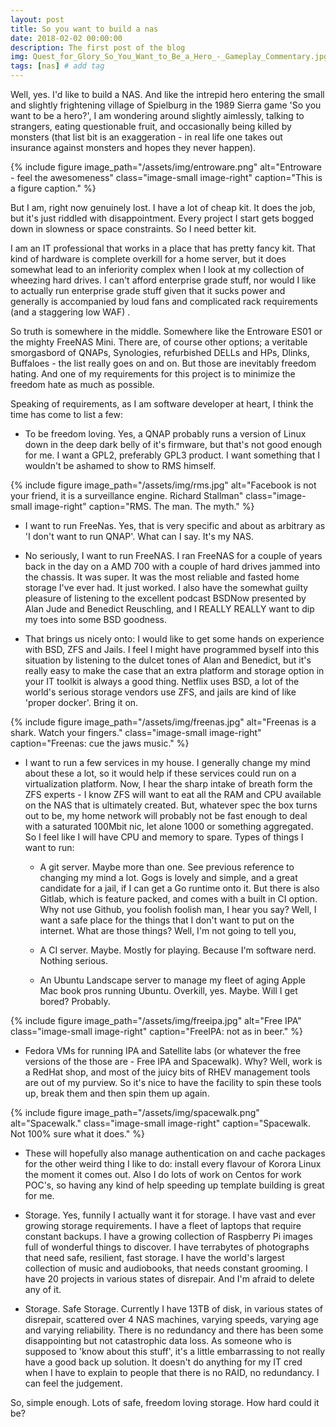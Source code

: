 ```yaml
---
layout: post
title: So you want to build a nas
date: 2018-02-02 00:00:00
description: The first post of the blog
img: Quest_for_Glory_So_You_Want_to_Be_a_Hero_-_Gameplay_Commentary.jpg # Add image post (optional)
tags: [nas] # add tag
---
```


Well, yes. I'd like to build a NAS. And like the intrepid hero entering the small and slightly frightening village of Spielburg in the 1989 Sierra game 'So you want to be a hero?', I am wondering around slightly aimlessly, talking to strangers, eating questionable fruit, and occasionally being killed by monsters (that list bit is an exaggeration - in real life one takes out insurance against monsters and hopes they never happen).

{% include figure image_path="/assets/img/entroware.png" alt="Entroware - feel the awesomeness" class="image-small image-right" caption="This is a figure caption." %}


But I am, right now genuinely lost. I have a lot of cheap kit. It does the job, but it's just riddled with disappointment. Every project I start gets bogged down in slowness or space constraints. So I need better kit.

I am an IT professional that works in a place that has pretty fancy kit. That kind of hardware is complete overkill for a home server, but it does somewhat lead to an inferiority complex when I look at my collection of wheezing hard drives. I can't afford enterprise grade stuff, nor would I like to actually run enterprise grade stuff given that it sucks power and generally is accompanied by loud fans and complicated rack requirements (and a staggering low WAF) .

So truth is somewhere in the middle. Somewhere like the Entroware ES01 or the mighty FreeNAS Mini. There are, of course other options; a veritable smorgasbord of QNAPs, Synologies, refurbished DELLs and HPs, Dlinks, Buffaloes - the list really goes on and on. But those are inevitably freedom hating. And one of my requirements for this project is to minimize the freedom hate as much as possible.

Speaking of requirements, as I am software developer at heart, I think the time has come to list a few:

* To be freedom loving. Yes, a QNAP probably runs a version of Linux down in the deep dark belly of it's firmware, but that's not good enough for me. I want a GPL2, preferably GPL3 product. I want something that I wouldn't be ashamed to show to RMS himself.

{% include figure image_path="/assets/img/rms.jpg" alt="Facebook is not your friend, it is a surveillance engine. Richard Stallman" class="image-small image-right" caption="RMS. The man. The myth." %}

* I want to run FreeNas. Yes, that is very specific and about as arbitrary as 'I don't want to run QNAP'. What can I say. It's my NAS.

* No seriously, I want to run FreeNAS. I ran FreeNAS for a couple of years back in the day on a AMD 700 with a couple of hard drives jammed into the chassis. It was super. It was the most reliable and fasted home storage I've ever had. It just worked. I also have the somewhat guilty pleasure of listening to the excellent podcast BSDNow presented by Alan Jude and Benedict Reuschling, and I REALLY REALLY want to dip my toes into some BSD goodness.

* That brings us nicely onto: I would like to get some hands on experience with BSD, ZFS and Jails. I feel I might have programmed byself into this situation by listening to the dulcet tones of Alan and Benedict, but it's really easy to make the case that an extra platform and storage option in your IT toolkit is always a good thing. Netflix uses BSD, a lot of the world's serious storage vendors use ZFS, and jails are kind of like 'proper docker'. Bring it on.

{% include figure image_path="/assets/img/freenas.jpg" alt="Freenas is a shark. Watch your fingers." class="image-small image-right" caption="Freenas: cue the jaws music." %}

* I want to run a few services in my house. I generally change my mind about these a lot, so it would help if these services could run on a virtualization platform. Now, I hear the sharp intake of breath form the ZFS experts - I know ZFS will want to eat all the RAM and CPU available on the NAS that is ultimately created. But, whatever spec the box turns out to be,  my home network will probably not be fast enough to deal with a saturated 100Mbit nic, let alone 1000 or something aggregated. So I feel like I will have CPU and memory to spare. Types of things I want to run:


  * A git server. Maybe more than one. See previous reference to changing my mind a lot. Gogs is lovely and simple, and a great candidate for a jail, if I can get a Go runtime onto it. But there is also Gitlab, which is feature packed, and comes with a built in CI option. Why not use Github, you foolish foolish man, I hear you say? Well, I want a safe place for the things that I don't want to put on the internet. What are those things? Well, I'm not going to tell you,

  * A CI server. Maybe. Mostly for playing. Because I'm software nerd. Nothing serious.
  * An Ubuntu Landscape server to manage my fleet of aging Apple Mac book pros running Ubuntu. Overkill, yes. Maybe. Will I get bored? Probably.

{% include figure image_path="/assets/img/freeipa.jpg" alt="Free IPA" class="image-small image-right" caption="FreeIPA: not as in beer." %}

  * Fedora VMs for running IPA and Satellite labs (or whatever the free versions of the those are - Free IPA and Spacewalk). Why? Well, work is a RedHat shop, and most of the juicy bits of RHEV management tools are out of my purview. So it's nice to have the facility to spin these tools up, break them and then spin them up again.

{% include figure image_path="/assets/img/spacewalk.png" alt="Spacewalk." class="image-small image-right" caption="Spacewalk. Not 100% sure what it does." %}

  * These will hopefully also manage authentication on and cache packages for the other weird thing I like to do: install every flavour of Korora Linux the moment it comes out. Also I do lots of work on Centos for work POC's, so having any kind of help speeding up template building is great for me.

* Storage. Yes, funnily I actually want it for storage. I have vast and ever growing storage requirements. I have a fleet of laptops that require constant backups. I have a growing collection of Raspberry Pi images full of wonderful things to discover. I have terrabytes of photographs that need safe, resilient, fast storage. I have the world's largest collection of music and audiobooks, that needs constant grooming. I have 20 projects in various states of disrepair. And I'm afraid to delete any of it.


* Storage. Safe Storage. Currently I have 13TB of disk, in various states of disrepair, scattered over 4 NAS machines, varying speeds, varying age and varying reliability. There is no redundancy and there has been some disappointing but not catastrophic data loss. As someone who is supposed to 'know about this stuff', it's a little embarrassing to not really have a good back up solution. It doesn't do anything for my IT cred when I have to explain to people that there is no RAID, no redundancy. I can feel the judgement.

So, simple enough. Lots of safe, freedom loving storage. How hard could it be?
